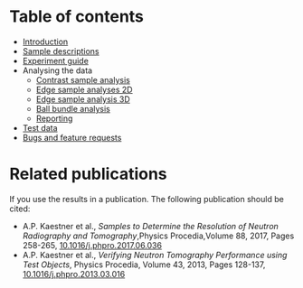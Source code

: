 # Table of contents
* [Introduction](https://github.com/neutronimaging/imagingsuite/wiki/User-manuals-NIQA-introduction)
* [Sample descriptions](https://github.com/neutronimaging/imagingsuite/wiki/User-manuals-NIQA-samples)
* [Experiment guide](https://github.com/neutronimaging/imagingsuite/wiki/User-manuals-NIQA-experiments)
* Analysing the data
    * [Contrast sample analysis](https://github.com/neutronimaging/imagingsuite/wiki/User-manuals-NIQA-contrast)
    * [Edge sample analyses 2D](https://github.com/neutronimaging/imagingsuite/wiki/User-manuals-NIQA-2dEdge)
    * [Edge sample analysis 3D](https://github.com/neutronimaging/imagingsuite/wiki/User-manuals-NIQA-3dEdge)
    * [Ball bundle analysis](https://github.com/neutronimaging/imagingsuite/wiki/User-manuals-NIQA-balls)
    * [Reporting](https://github.com/neutronimaging/imagingsuite/wiki/User-manuals-NIQA-reporting)
* [Test data](https://github.com/neutronimaging/imagingsuite/wiki/User-manuals-NIQA-testdata)
* [Bugs and feature requests](https://github.com/neutronimaging/imagingsuite/wiki/User-manuals-NIQA-bugsFeatures)

# Related publications
If you use the results in a publication. The following publication should be cited: <br/>
* A.P. Kaestner et al., _Samples to Determine the Resolution of Neutron Radiography and Tomography_,Physics Procedia,Volume 88, 2017, Pages 258-265, [10.1016/j.phpro.2017.06.036](https://doi.org/10.1016/j.phpro.2017.06.036)
* A.P. Kaestner et al., _Verifying Neutron Tomography Performance using Test Objects_,
Physics Procedia, Volume 43, 2013, Pages 128-137, [10.1016/j.phpro.2013.03.016](https://doi.org/10.1016/j.phpro.2013.03.016)